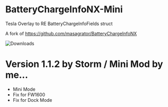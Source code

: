 # BatteryChargeInfoNX-Mini

Tesla Overlay to RE BatteryChargeInfoFields struct 

A fork of https://github.com/masagrator/BatteryChargeInfoNX

![Downloads](https://img.shields.io/github/downloads/Storm21CH/BatteryChargeInfoNX-Mini/total)

# Version 1.1.2 by Storm / Mini Mod by me...

- Mini Mode
- Fix for FW1600
- Fix for Dock Mode
